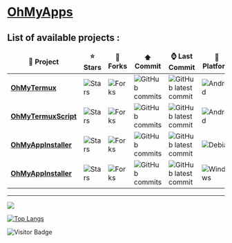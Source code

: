 # [OhMyApps](https://github.com/OhMyAppx/)


## List of available projects :

<table>
  <thead align="center">
    <tr border: none;>
      <td><b>📘 Project</b></td>
      <td><b>⭐ Stars</b></td>
      <td><b>🤝 Forks</b></td>
      <td><b>⬆️ Commit</b></td>
      <td><b>⌚ Last Commit</b></td>
      <td><b>💾 Platform</b></td>
    </tr>
  </thead>
  <tbody>
    <tr>
      <td><a href="https://github.com/GiGIDKR/OhMyTermux"><b>OhMyTermux</b></a></td>
      <td><img alt="Stars" src="https://img.shields.io/github/stars/GiGIDKR/OhMyTermux?style=flat-square&labelColor=343b41"/></td>
      <td><img alt="Forks" src="https://img.shields.io/github/forks/GiGIDKR/OhMyTermux?style=flat-square&labelColor=343b41"/></td>
      <td><img alt="GitHub commits" src="https://badgen.net/github/commits/GiGIDKR/OhMyTermux"/></td>
      <td><img alt="GitHub latest commit" src="https://badgen.net/github/last-commit/GiGIDKR/OhMyTermux"/></td>
      <td><img alt="Android" src="https://img.shields.io/badge/Android-3DDC84?style=for-the-badge&logo=android&logoColor=white"/></td>
    </tr>
    <tr>
      <td><a href="https://github.com/GiGIDKR/OhMyTermuxScript"><b>OhMyTermuxScript</b></a></td>
      <td><img alt="Stars" src="https://img.shields.io/github/stars/GiGIDKR/OhMyTermuxScript?style=flat-square&labelColor=343b41"/></td>
      <td><img alt="Forks" src="https://img.shields.io/github/forks/GiGIDKR/OhMyTermuxScript?style=flat-square&labelColor=343b41"/></td>
      <td><img alt="GitHub commits" src="https://badgen.net/github/commits/GiGIDKR/OhMyTermuxScript"/></td>
      <td><img alt="GitHub latest commit" src="https://badgen.net/github/last-commit/GiGIDKR/OhMyTermuxScript"/></td>
      <td><img alt="Android" src="https://img.shields.io/badge/Android-3DDC84?style=for-the-badge&logo=android&logoColor=white"/></td>
    </tr>
    <tr>
      <td><a href="https://github.com/GiGIDKR/OhMyAppInstaller"><b>OhMyAppInstaller</b></a></td>
      <td><img alt="Stars" src="https://img.shields.io/github/stars/GiGIDKR/OhMyAppInstaller?style=flat-square&labelColor=343b41"/></td>
      <td><img alt="Forks" src="https://img.shields.io/github/forks/GiGIDKR/OhMyAppInstaller?style=flat-square&labelColor=343b41"/></td>
      <td><img alt="GitHub commits" src="https://badgen.net/github/commits/GiGIDKR/OhMyAppInstaller"/></td>
      <td><img alt="GitHub latest commit" src="https://badgen.net/github/last-commit/GiGIDKR/OhMyAppInstaller"/></td>
      <td><img alt="Debian" src="https://img.shields.io/badge/Debian-D70A53?style=for-the-badge&logo=debian&logoColor=white"/></td>
    </tr>
    <tr>
      <td><a href="https://github.com/GiGIDKR/OhMyTermuxWSL"><b>OhMyAppInstaller</b></a></td>
      <td><img alt="Stars" src="https://img.shields.io/github/stars/GiGIDKR/OhMyTermuxWSL?style=flat-square&labelColor=343b41"/></td>
      <td><img alt="Forks" src="https://img.shields.io/github/forks/GiGIDKR/OhMyTermuxWSL?style=flat-square&labelColor=343b41"/></td>
      <td><img alt="GitHub commits" src="https://badgen.net/github/commits/GiGIDKR/OhMyTermuxWSL"/></td>
      <td><img alt="GitHub latest commit" src="https://badgen.net/github/last-commit/GiGIDKR/OhMyTermuxWSL"/></td>
      <td><img alt="Windows" src="https://img.shields.io/badge/Windows-0078D6?style=for-the-badge&logo=windows&logoColor=white"/></td>
    </tr>
  </tbody>
</table>

---

<a href="">
  <img align="centre" src="https://github-readme-stats.vercel.app/api?username=gigidkr&count_private=true&include_all_commits=true&show_icons=true&title_color=007bff&text_color=e7e7e7&icon_color=007bff&bg_color=171c28" />
<a />
  
<a href="">
  
  ![Top Langs](https://github-readme-stats.vercel.app/api/top-langs/?username=gigidkr&layout=compact&title_color=007bff&text_color=e7e7e7&icon_color=007bff&bg_color=171c28)
<a />

![Visitor Badge](https://visitor-badge.laobi.icu/badge?page_id=gigidkr.gigidkr)

